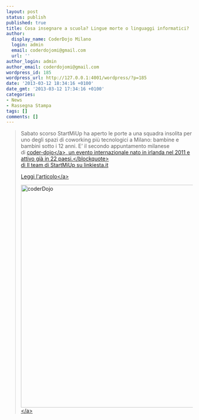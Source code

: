 ```yaml
---
layout: post
status: publish
published: true
title: Cosa insegnare a scuola? Lingue morte o linguaggi informatici?
author:
  display_name: CoderDojo Milano
  login: admin
  email: coderdojomi@gmail.com
  url: ''
author_login: admin
author_email: coderdojomi@gmail.com
wordpress_id: 185
wordpress_url: http://127.0.0.1:4001/wordpress/?p=185
date: '2013-03-12 18:34:16 +0100'
date_gmt: '2013-03-12 17:34:16 +0100'
categories:
- News
- Rassegna Stampa
tags: []
comments: []
---
```

<blockquote>Sabato scorso StartMiUp ha aperto le porte a una squadra insolita per uno degli spazi di coworking pi&ugrave; tecnologici a Milano: bambine e bambini sotto i 12 anni. E&rsquo; il secondo appuntamento milanese di&nbsp;<a href="http:&#47;&#47;coderdojo.com&#47;" rel="nofollow">coder-dojo<&#47;a>, un evento internazionale nato in irlanda nel 2011 e attivo gi&agrave; in 22 paesi.<&#47;blockquote><br />
di Il team di StartMiUp su linkiesta.it</p>
<p><a title="StartMiUp" href="http:&#47;&#47;www.linkiesta.it&#47;blogs&#47;startmiup&#47;lingue-morte-o-linguaggi-informatici-cosa-insegnare-scuola" target="_blank">Leggi l'articolo<&#47;a></p>
<p><a href="http:&#47;&#47;coderdojomilano.it&#47;wp-content&#47;uploads&#47;2013&#47;03&#47;02.jpg"><img class="alignnone size-full wp-image-187" alt="coderDojo" src="http:&#47;&#47;coderdojomilano.it&#47;wp-content&#47;uploads&#47;2013&#47;03&#47;02.jpg" width="600" height="600" &#47;><&#47;a></p>
